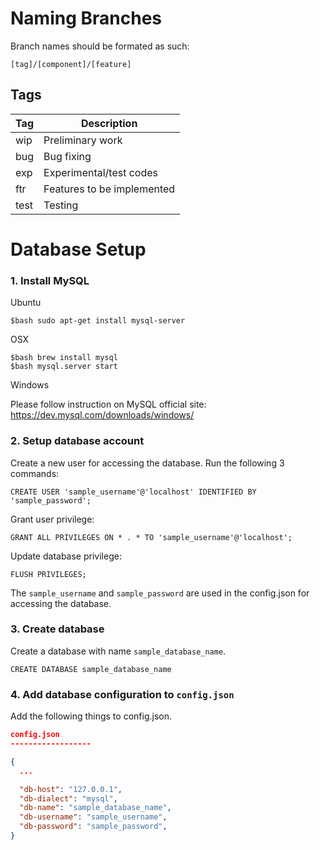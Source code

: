 # Naming Branches

Branch names should be formated as such:

`[tag]/[component]/[feature]`

## Tags

| Tag | Description |
| --- | --- |
| wip | Preliminary work |
| bug | Bug fixing |
| exp | Experimental/test codes |
| ftr | Features to be implemented |
| test | Testing |


# Database Setup

### 1. Install MySQL
Ubuntu

```
$bash sudo apt-get install mysql-server
```
OSX
```
$bash brew install mysql
$bash mysql.server start
```
Windows

Please follow instruction on MySQL official site:
https://dev.mysql.com/downloads/windows/


### 2. Setup database account

Create a new user for accessing the database. Run the following 3 commands:

```
CREATE USER 'sample_username'@'localhost' IDENTIFIED BY 'sample_password';
```

Grant user privilege:

```
GRANT ALL PRIVILEGES ON * . * TO 'sample_username'@'localhost';
```

Update database privilege:

```
FLUSH PRIVILEGES;
```

The `sample_username` and `sample_password` are used in the config.json for accessing the database.


### 3. Create database

Create a database with name `sample_database_name`.
```
CREATE DATABASE sample_database_name
```


### 4. Add database configuration to `config.json`

Add the following things to config.json.

``` json
config.json
------------------

{
  ...

  "db-host": "127.0.0.1",
  "db-dialect": "mysql",
  "db-name": "sample_database_name",
  "db-username": "sample_username",
  "db-password": "sample_password",
}

```
